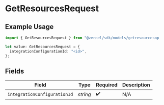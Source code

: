 # GetResourcesRequest

## Example Usage

```typescript
import { GetResourcesRequest } from "@vercel/sdk/models/getresourcesop.js";

let value: GetResourcesRequest = {
  integrationConfigurationId: "<id>",
};
```

## Fields

| Field                        | Type                         | Required                     | Description                  |
| ---------------------------- | ---------------------------- | ---------------------------- | ---------------------------- |
| `integrationConfigurationId` | *string*                     | :heavy_check_mark:           | N/A                          |